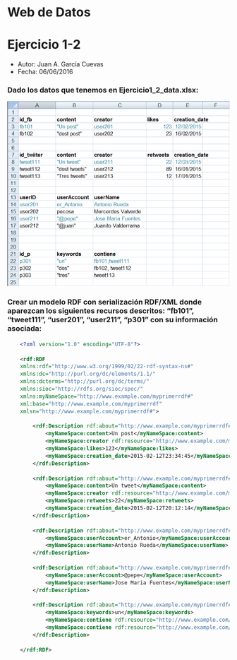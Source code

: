 # Web de Datos 
# Ejercicio 1-2

- Autor: Juan A. García Cuevas
- Fecha: 06/06/2016

### Dado los datos que tenemos en Ejercicio1_2_data.xlsx:

![Ejercicio1_2_data.xlsx](images/Ejercicio1_2_data.xlsx.PNG)


### Crear un modelo RDF con serialización RDF/XML donde aparezcan los siguientes recursos descritos: “fb101”, “tweet111”, “user201”, “user211”, “p301” con su información asociada:

```xml
    <?xml version="1.0" encoding="UTF-8"?>

    <rdf:RDF
    xmlns:rdf="http://www.w3.org/1999/02/22-rdf-syntax-ns#"
    xmlns:dc="http://purl.org/dc/elements/1.1/"
    xmlns:dcterms="http://purl.org/dc/terms/"
    xmlns:sioc="http://rdfs.org/sioc/spec/"
    xmlns:myNameSpace="http://www.example.com/myprimerrdf#"
    xml:base="http://www.example.com/myprimerrdf"
    xmlsn="http://www.example.com/myprimerrdf#">

		<rdf:Description rdf:about="http://www.example.com/myprimerrdf#fb101">
			<myNameSpace:content>Un post</myNameSpace:content>
			<myNameSpace:creator rdf:resource="http://www.example.com/myprimerrdf#user201"/>
			<myNameSpace:likes>123</myNameSpace:likes>
			<myNameSpace:creation_date>2015-02-12T23:34:45</myNameSpace:creation_date>
		</rdf:Description>

		<rdf:Description rdf:about="http://www.example.com/myprimerrdf#tweet111">
			<myNameSpace:content>Un tweet</myNameSpace:content>
			<myNameSpace:creator rdf:resource="http://www.example.com/myprimerrdf#user211"/>
			<myNameSpace:retweets>22</myNameSpace:retweets>
			<myNameSpace:creation_date>2015-02-12T20:12:14</myNameSpace:creation_date>
		</rdf:Description>

		<rdf:Description rdf:about="http://www.example.com/myprimerrdf#user201">
			<myNameSpace:userAccount>er_Antonio</myNameSpace:userAccount>
			<myNameSpace:userName>Antonio Rueda</myNameSpace:userName>
		</rdf:Description>

		<rdf:Description rdf:about="http://www.example.com/myprimerrdf#user211">
			<myNameSpace:userAccount>@pepe</myNameSpace:userAccount>
			<myNameSpace:userName>Jose Maria Fuentes</myNameSpace:userName>
		</rdf:Description>

		<rdf:Description rdf:about="http://www.example.com/myprimerrdf#p301">
			<myNameSpace:keywords>un</myNameSpace:keywords>
			<myNameSpace:contiene rdf:resource="http://www.example.com/myprimerrdf#fb101"/>
			<myNameSpace:contiene rdf:resource="http://www.example.com/myprimerrdf#tweet111"/>
		</rdf:Description>

    </rdf:RDF>
```

